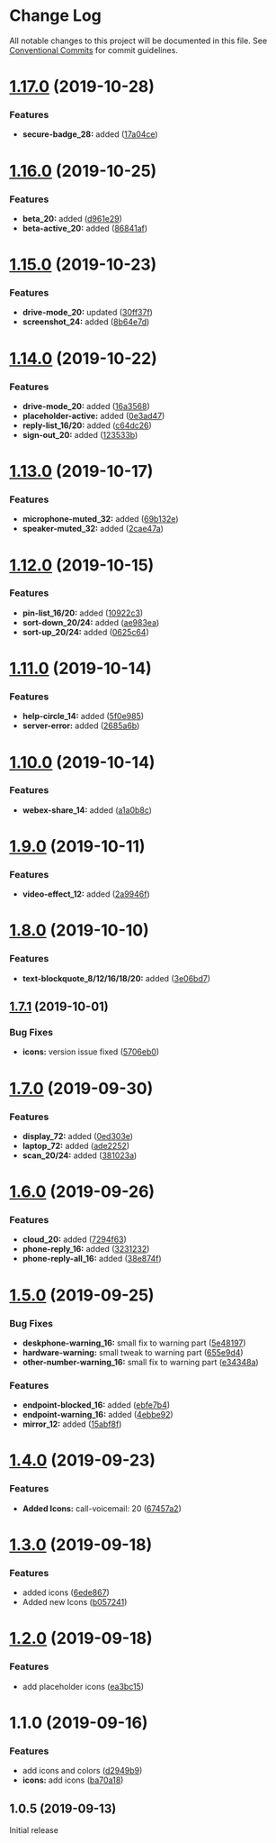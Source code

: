 # Change Log

All notable changes to this project will be documented in this file.
See [Conventional Commits](https://conventionalcommits.org) for commit guidelines.

# [1.17.0](https://github.com/momentum-design/momentum-design-kit/compare/@momentum-ui/icons-sketch-kit@1.16.0...@momentum-ui/icons-sketch-kit@1.17.0) (2019-10-28)


### Features

* **secure-badge_28:** added ([17a04ce](https://github.com/momentum-design/momentum-design-kit/commit/17a04ce))





# [1.16.0](https://github.com/momentum-design/momentum-design-kit/compare/@momentum-ui/icons-sketch-kit@1.15.0...@momentum-ui/icons-sketch-kit@1.16.0) (2019-10-25)


### Features

* **beta_20:** added ([d961e29](https://github.com/momentum-design/momentum-design-kit/commit/d961e29))
* **beta-active_20:** added ([86841af](https://github.com/momentum-design/momentum-design-kit/commit/86841af))





# [1.15.0](https://github.com/momentum-design/momentum-design-kit/compare/@momentum-ui/icons-sketch-kit@1.14.0...@momentum-ui/icons-sketch-kit@1.15.0) (2019-10-23)


### Features

* **drive-mode_20:** updated ([30ff37f](https://github.com/momentum-design/momentum-design-kit/commit/30ff37f))
* **screenshot_24:** added ([8b64e7d](https://github.com/momentum-design/momentum-design-kit/commit/8b64e7d))





# [1.14.0](https://github.com/momentum-design/momentum-design-kit/compare/@momentum-ui/icons-sketch-kit@1.13.0...@momentum-ui/icons-sketch-kit@1.14.0) (2019-10-22)


### Features

* **drive-mode_20:** added ([16a3568](https://github.com/momentum-design/momentum-design-kit/commit/16a3568))
* **placeholder-active:** added ([0e3ad47](https://github.com/momentum-design/momentum-design-kit/commit/0e3ad47))
* **reply-list_16/20:** added ([c64dc26](https://github.com/momentum-design/momentum-design-kit/commit/c64dc26))
* **sign-out_20:** added ([123533b](https://github.com/momentum-design/momentum-design-kit/commit/123533b))





# [1.13.0](https://github.com/momentum-design/momentum-design-kit/compare/@momentum-ui/icons-sketch-kit@1.12.0...@momentum-ui/icons-sketch-kit@1.13.0) (2019-10-17)


### Features

* **microphone-muted_32:** added ([69b132e](https://github.com/momentum-design/momentum-design-kit/commit/69b132e))
* **speaker-muted_32:** added ([2cae47a](https://github.com/momentum-design/momentum-design-kit/commit/2cae47a))





# [1.12.0](https://github.com/momentum-design/momentum-design-kit/compare/@momentum-ui/icons-sketch-kit@1.11.0...@momentum-ui/icons-sketch-kit@1.12.0) (2019-10-15)


### Features

* **pin-list_16/20:** added ([10922c3](https://github.com/momentum-design/momentum-design-kit/commit/10922c3))
* **sort-down_20/24:** added ([ae983ea](https://github.com/momentum-design/momentum-design-kit/commit/ae983ea))
* **sort-up_20/24:** added ([0625c64](https://github.com/momentum-design/momentum-design-kit/commit/0625c64))





# [1.11.0](https://github.com/momentum-design/momentum-design-kit/compare/@momentum-ui/icons-sketch-kit@1.10.0...@momentum-ui/icons-sketch-kit@1.11.0) (2019-10-14)


### Features

* **help-circle_14:** added ([5f0e985](https://github.com/momentum-design/momentum-design-kit/commit/5f0e985))
* **server-error:** added ([2685a6b](https://github.com/momentum-design/momentum-design-kit/commit/2685a6b))





# [1.10.0](https://github.com/momentum-design/momentum-design-kit/compare/@momentum-ui/icons-sketch-kit@1.9.0...@momentum-ui/icons-sketch-kit@1.10.0) (2019-10-14)


### Features

* **webex-share_14:** added ([a1a0b8c](https://github.com/momentum-design/momentum-design-kit/commit/a1a0b8c))





# [1.9.0](https://github.com/momentum-design/momentum-design-kit/compare/@momentum-ui/icons-sketch-kit@1.8.0...@momentum-ui/icons-sketch-kit@1.9.0) (2019-10-11)


### Features

* **video-effect_12:** added ([2a9946f](https://github.com/momentum-design/momentum-design-kit/commit/2a9946f))





# [1.8.0](https://github.com/momentum-design/momentum-design-kit/compare/@momentum-ui/icons-sketch-kit@1.7.1...@momentum-ui/icons-sketch-kit@1.8.0) (2019-10-10)


### Features

* **text-blockquote_8/12/16/18/20:** added ([3e06bd7](https://github.com/momentum-design/momentum-design-kit/commit/3e06bd7))





## [1.7.1](https://github.com/momentum-design/momentum-design-kit/compare/@momentum-ui/icons-sketch-kit@1.7.0...@momentum-ui/icons-sketch-kit@1.7.1) (2019-10-01)


### Bug Fixes

* **icons:** version issue fixed ([5706eb0](https://github.com/momentum-design/momentum-design-kit/commit/5706eb0))





# [1.7.0](https://github.com/momentum-design/momentum-design-kit/compare/@momentum-ui/icons-sketch-kit@1.6.0...@momentum-ui/icons-sketch-kit@1.7.0) (2019-09-30)


### Features

* **display_72:** added ([0ed303e](https://github.com/momentum-design/momentum-design-kit/commit/0ed303e))
* **laptop_72:** added ([ade2252](https://github.com/momentum-design/momentum-design-kit/commit/ade2252))
* **scan_20/24:** added ([381023a](https://github.com/momentum-design/momentum-design-kit/commit/381023a))





# [1.6.0](https://github.com/momentum-design/momentum-design-kit/compare/@momentum-ui/icons-sketch-kit@1.5.0...@momentum-ui/icons-sketch-kit@1.6.0) (2019-09-26)


### Features

* **cloud_20:** added ([7294f63](https://github.com/momentum-design/momentum-design-kit/commit/7294f63))
* **phone-reply_16:** added ([3231232](https://github.com/momentum-design/momentum-design-kit/commit/3231232))
* **phone-reply-all_16:** added ([38e874f](https://github.com/momentum-design/momentum-design-kit/commit/38e874f))





# [1.5.0](https://github.com/momentum-design/momentum-design-kit/compare/@momentum-ui/icons-sketch-kit@1.4.0...@momentum-ui/icons-sketch-kit@1.5.0) (2019-09-25)


### Bug Fixes

* **deskphone-warning_16:** small fix to warning part ([5e48197](https://github.com/momentum-design/momentum-design-kit/commit/5e48197))
* **hardware-warning:** small tweak to warning part ([655e9d4](https://github.com/momentum-design/momentum-design-kit/commit/655e9d4))
* **other-number-warning_16:** small fix to warning part ([e34348a](https://github.com/momentum-design/momentum-design-kit/commit/e34348a))


### Features

* **endpoint-blocked_16:** added ([ebfe7b4](https://github.com/momentum-design/momentum-design-kit/commit/ebfe7b4))
* **endpoint-warning_16:** added ([4ebbe92](https://github.com/momentum-design/momentum-design-kit/commit/4ebbe92))
* **mirror_12:** added ([15abf8f](https://github.com/momentum-design/momentum-design-kit/commit/15abf8f))





# [1.4.0](https://github.com/momentum-design/momentum-design-kit/compare/@momentum-ui/icons-sketch-kit@1.3.0...@momentum-ui/icons-sketch-kit@1.4.0) (2019-09-23)


### Features

* **Added Icons:** call-voicemail: 20 ([67457a2](https://github.com/momentum-design/momentum-design-kit/commit/67457a2))





# [1.3.0](https://github.com/momentum-design/momentum-design-kit/compare/@momentum-ui/icons-sketch-kit@1.2.0...@momentum-ui/icons-sketch-kit@1.3.0) (2019-09-18)


### Features

* added icons ([6ede867](https://github.com/momentum-design/momentum-design-kit/commit/6ede867))
* Added new Icons ([b057241](https://github.com/momentum-design/momentum-design-kit/commit/b057241))





# [1.2.0](https://github.com/momentum-design/momentum-design-kit/compare/@momentum-ui/icons-sketch-kit@1.1.0...@momentum-ui/icons-sketch-kit@1.2.0) (2019-09-18)


### Features

* add placeholder icons ([ea3bc15](https://github.com/momentum-design/momentum-design-kit/commit/ea3bc15))





# 1.1.0 (2019-09-16)


### Features

* add icons and colors ([d2949b9](https://github.com/momentum-design/momentum-design-kit/commit/d2949b9))
* **icons:** add icons ([ba70a18](https://github.com/momentum-design/momentum-design-kit/commit/ba70a18))





## 1.0.5 (2019-09-13)

Initial release
